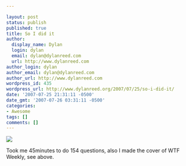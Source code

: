 ```yaml
---

layout: post
status: publish
published: true
title: So I did it
author:
  display_name: Dylan
  login: dylan
  email: dylan@dylanreed.com
  url: http://www.dylanreed.com
author_login: dylan
author_email: dylan@dylanreed.com
author_url: http://www.dylanreed.com
wordpress_id: 435
wordpress_url: http://www.dylanreed.org/2007/07/25/so-i-did-it/
date: '2007-07-25 21:31:11 -0500'
date_gmt: '2007-07-26 03:31:11 -0500'
categories:
- Awesome
tags: []
comments: []
---
```


![][1]

   [1]: http://farm2.static.flickr.com/1147/900627669_5e217dec46.jpg?v=0

Took me 45minutes to do 154 questions, also I made the cover of WTF Weekly, see above.

